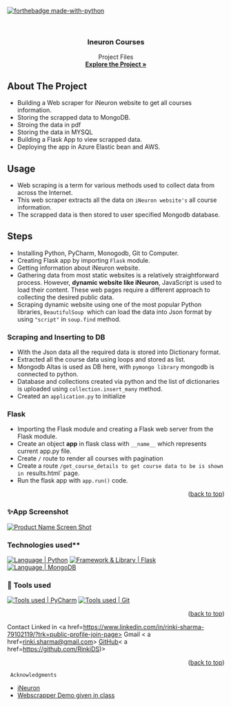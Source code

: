 <div id="top"></div>

[![forthebadge made-with-python](http://ForTheBadge.com/images/badges/made-with-python.svg)](https://www.python.org/)

<!-- PROJECT LOGO -->
<br />
<div align="center">

<h3 align="center">Ineuron Courses </h3>

  <p align="center">
    Project Files
    <br />
    <a href="https://github.com/RinkiDS/neuron_courses_scrapper-"><strong>Explore the Project »</strong></a>
    <br />
   
  </p>
</div>


<!-- ABOUT THE PROJECT -->
##  About The Project
* Building a Web scraper for iNeuron website to get all courses information.
* Storing the scrapped data to MongoDB.
* Stroing the data in pdf 
* Storing the data in MYSQL
* Building a Flask App to view scrapped data.
* Deploying the app in Azure Elastic bean and AWS.

<!-- USAGE -->
## Usage
*  Web scraping is a term for various methods used to collect data from across the Internet.
*  This web scraper extracts all the data on `iNeuron website's` all course information.
*  The scrapped data is then stored to user specified Mongodb database.

<!-- STEPS -->
## Steps

* Installing Python, PyCharm, Monogodb, Git to Computer.
* Creating Flask app by importing `Flask` module.
* Getting information about iNeuron website.
* Gathering data from most static websites is a relatively straightforward process. However, **dynamic website like iNeuron**, JavaScript is used to load their content. These web pages require a different approach to collecting the desired public data.
* Scraping dynamic website using one of the most popular Python libraries, `BeautifulSoup `which can load the data into Json format by using `"script"` in `soup.find` method.

### Scraping and Inserting to DB
* With the Json data all the required data is stored into Dictionary format.
* Extracted all the course data using loops and stored as list.
* Mongodb Altas is used as DB here, with `pymongo library` mongodb is connected to python.
* Database and collections created via python and the list of dictionaries is uploaded using `collection.insert_many` method.
* Created an `application.py` to initialize

### Flask
* Importing the Flask module and creating a Flask web server from the Flask module.
* Create an object **app** in flask class with `__name__` which represents current app.py file.
* Create `/` route to render all courses with pagination 
* Create a route `/get_course_details to get course data to be is shown in `results.html` page.
* Run the flask app with `app.run()` code.
<p align="right">(<a href="#top">back to top</a>)</p>


### ✨App Screenshot
[![Product Name Screen Shot](https://raw.githubusercontent.com/aravind9722/Flask_app_project/main/static/image/App%20screenshot.png)](https://webscrapper-project-aravind.herokuapp.com/)



### Technologies used**
[![Language | Python](https://img.shields.io/badge/Python-eeeeee?style=for-the-badge&logo=python&logoColor=ffffff&labelColor=3776AB)][python]
[![Framework & Library | Flask](https://img.shields.io/badge/Flask-eeeeee?style=for-the-badge&logo=flask&logoColor=000000&labelColor=fefefe)][flask]
[![Language | MongoDB](https://img.shields.io/badge/Mongo_DB-eeeeee?style=for-the-badge&logo=mongodb&logoColor=47A248&labelColor=fefefe)][mongodb]

### 🔧 **Tools used**
[![Tools used | PyCharm](https://img.shields.io/badge/PyCharm-eeeeee?style=for-the-badge&logo=PyCharm&logoColor=008000&labelColor=2C2C32)][PyCharm]
[![Tools used | Git](https://img.shields.io/badge/Git-eeeeee?style=for-the-badge&logo=git&logoColor=F05032&labelColor=f0efe7)][git]

<p align="right">(<a href="#top">back to top</a>)</p>


<!-- CONTACT -->
Contact
Linked in <a href=https://www.linkedin.com/in/rinki-sharma-79102119/?trk=public-profile-join-page>
Gmail < a href=rinki.sharma@gmail.com>
[GitHub]< a href=https://github.com/RinkiDS)>

<p align="right">(<a href="#top">back to top</a>)</p>


<!-- ACKNOWLEDGMENTS -->
     Acknowledgments

* [iNeuron](https://github.com/iNeuronai)
* [Webscrapper Demo given in class](https://github.com/iNeuronai/sudhreviewscrap)





<!-- MARKDOWN LINKS  -->

<!-- Tools Used -->
[PyCharm]: https://code.visualstudio.com/
[git]: https://git-scm.com/
[github]: https://github.com/
[microsoft_azure]: https://azure.microsoft.com/en-in/features/azure-portal/
[python]: https://www.python.org/
[mongodb]: https://www.mongodb.com/
[flask]: https://flask.palletsprojects.com/en/2.1.x/

<!--contact-->
[reach_linkedin]: https://www.linkedin.com/in/aravind-selvam/
[reach_gmail]: mailto:aravind9722@gmail.com?subject=Github
[reach_outlook]: mailto:aravind_selvam@outlook.com
